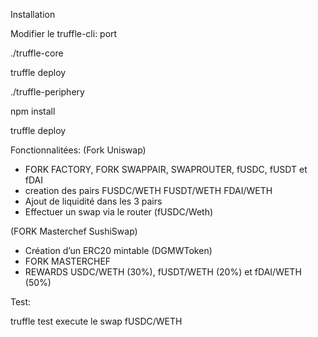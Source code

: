 Installation 

Modifier le truffle-cli: port

  ./truffle-core

truffle deploy

  ./truffle-periphery

npm install

truffle deploy


Fonctionnalitées:
(Fork Uniswap)
- FORK FACTORY, FORK SWAPPAIR, SWAPROUTER, fUSDC, fUSDT et fDAI
- creation des pairs FUSDC/WETH FUSDT/WETH FDAI/WETH
- Ajout de liquidité dans les 3 pairs
- Effectuer un swap via le router (fUSDC/Weth)

(FORK Masterchef SushiSwap)
- Création d’un ERC20 mintable (DGMWToken)
- FORK MASTERCHEF
- REWARDS USDC/WETH (30%), fUSDT/WETH (20%) et fDAI/WETH (50%)


Test:

truffle test
execute le swap fUSDC/WETH
